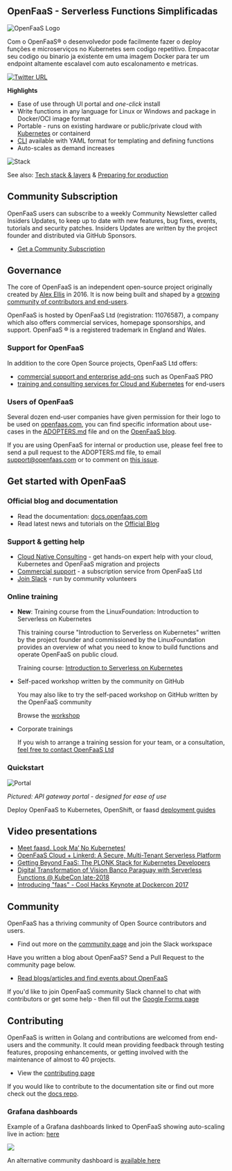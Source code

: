 ## OpenFaaS - Serverless Functions Simplificadas

![OpenFaaS Logo](https://blog.alexellis.io/content/images/2017/08/faas_side.png)

Com o OpenFaaS&reg; o desenvolvedor pode facilmente fazer o deploy funções e microserviços no Kubernetes sem codigo repetitivo. Empacotar seu codigo ou binario ja existente em uma imagem
Docker para ter um endpoint altamente escalavel com auto escalonamento e metricas.

[![Twitter URL](https://img.shields.io/twitter/url/https/twitter.com/fold_left.svg?style=social&label=Follow%20%40openfaas)](https://twitter.com/openfaas)

**Highlights**

* Ease of use through UI portal and *one-click* install
* Write functions in any language for Linux or Windows and package in Docker/OCI image format
* Portable - runs on existing hardware or public/private cloud with [Kubernetes](https://github.com/openfaas/faas-netes) or containerd
* [CLI](http://github.com/openfaas/faas-cli) available with YAML format for templating and defining functions
* Auto-scales as demand increases

![Stack](https://github.com/openfaas/faas/raw/master/docs/of-layer-overview.png)

See also: [Tech stack & layers](/architecture/stack/) & [Preparing for production](/architecture/production/)

## Community Subscription

OpenFaaS users can subscribe to a weekly Community Newsletter called Insiders Updates, to keep up to date with new features, bug fixes, events, tutorials and security patches. Insiders Updates are written by the project founder and distributed via GitHub Sponsors.

* [Get a Community Subscription](https://github.com/support/)

## Governance

The core of OpenFaaS is an independent open-source project originally created by [Alex Ellis](https://www.alexellis.io) in 2016. It is now being built and shaped by a [growing community of contributors and end-users](https://www.openfaas.com/team/).

OpenFaaS is hosted by OpenFaaS Ltd (registration: 11076587), a company which also offers commercial services, homepage sponsorships, and support. OpenFaaS &reg; is a registered trademark in England and Wales.

### Support for OpenFaaS

In addition to the core Open Source projects, OpenFaaS Ltd offers:

* [commercial support and enterprise add-ons](https://www.openfaas.com/support) such as OpenFaaS PRO
* [training and consulting services for Cloud and Kubernetes](https://www.openfaas.com/consulting) for end-users

### Users of OpenFaaS

Several dozen end-user companies have given permission for their logo to be used on [openfaas.com](https://www.openfaas.com), you can find specific information about use-cases in the [ADOPTERS.md](https://github.com/openfaas/faas/blob/master/ADOPTERS.md) file and on the [OpenFaaS blog](https://www.openfaas.com/blog/).

If you are using OpenFaaS for internal or production use, please feel free to send a pull request to the ADOPTERS.md file, to email support@openfaas.com or to comment on [this issue](https://github.com/openfaas/faas/issues/776).


## Get started with OpenFaaS

### Official blog and documentation

* Read the documentation: [docs.openfaas.com](https://docs.openfaas.com/deployment)
* Read latest news and tutorials on the [Official Blog](https://www.openfaas.com/blog/)

### Support & getting help

* [Cloud Native Consulting](https://www.openfaas.com/consulting) - get hands-on expert help with your cloud, Kubernetes and OpenFaaS migration and projects
* [Commercial support](https://www.openfaas.com/support) - a subscription service from OpenFaaS Ltd
* [Join Slack](https://docs.openfaas.com/community) - run by community volunteers

### Online training

* **New**: Training course from the LinuxFoundation: Introduction to Serverless on Kubernetes

    This training course "Introduction to Serverless on Kubernetes" written by the project founder and commissioned by the LinuxFoundation provides an overview of what you need to know to build functions and operate OpenFaaS on public cloud.

    Training course: [Introduction to Serverless on Kubernetes](https://www.edx.org/course/introduction-to-serverless-on-kubernetes)

* Self-paced workshop written by the community on GitHub

    You may also like to try the self-paced workshop on GitHub written by the OpenFaaS community

    Browse the [workshop](https://github.com/openfaas/workshop)

* Corporate trainings

    If you wish to arrange a training session for your team, or a consultation, [feel free to contact OpenFaaS Ltd](https://www.openfaas.com/support/)

### Quickstart

![Portal](https://github.com/openfaas/faas/raw/master/docs/inception.png)

*Pictured: API gateway portal - designed for ease of use*

Deploy OpenFaaS to Kubernetes, OpenShift, or faasd [deployment guides](./deployment/)

## Video presentations

* [Meet faasd. Look Ma’ No Kubernetes!](https://www.youtube.com/watch?v=ZnZJXI377ak&feature=youtu.be)
* [OpenFaaS Cloud + Linkerd: A Secure, Multi-Tenant Serverless Platform](https://www.youtube.com/watch?v=sD7hCwq3Gw0&feature=emb_title)
* [Getting Beyond FaaS: The PLONK Stack for Kubernetes Developers](https://www.youtube.com/watch?v=NckMekZXRt8&feature=emb_title)
* [Digital Transformation of Vision Banco Paraguay with Serverless Functions @ KubeCon late-2018](https://kccna18.sched.com/event/GraO/digital-transformation-of-vision-banco-paraguay-with-serverless-functions-alex-ellis-vmware-patricio-diaz-vision-banco-saeca)
* [Introducing "faas" - Cool Hacks Keynote at Dockercon 2017](https://blog.docker.com/2017/04/dockercon-2017-mobys-cool-hack-sessions/)

## Community

OpenFaaS has a thriving community of Open Source contributors and users.

* Find out more on the [community page](/community/) and join the Slack workspace

Have you written a blog about OpenFaaS? Send a Pull Request to the community page below.

* [Read blogs/articles and find events about OpenFaaS](https://github.com/openfaas/faas/blob/master/community.md)

If you'd like to join OpenFaaS community Slack channel to chat with contributors or get some help - then fill out the [Google Forms page](https://goo.gl/forms/SqpLSdyzVoOboRqs1)

## Contributing

OpenFaaS is written in Golang and contributions are welcomed from end-users and the community. It could mean providing feedback through testing features, proposing enhancements, or getting involved with the maintenance of almost to 40 projects.

* View the [contributing page](/community/#contribute)

If you would like to contribute to the documentation site or find out more check out the [docs repo](https://github.com/openfaas/docs).

### Grafana dashboards

Example of a Grafana dashboards linked to OpenFaaS showing auto-scaling live in action: [here](https://grafana.com/dashboards/3526)

![](https://pbs.twimg.com/media/C9caE6CXUAAX_64.jpg:large)

An alternative community dashboard is [available here](https://grafana.com/dashboards/3434)
